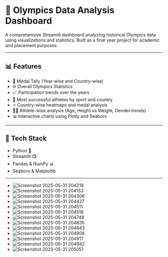 # 🏅 Olympics Data Analysis Dashboard

A comprehensive Streamlit dashboard analyzing historical Olympics data using visualizations and statistics. Built as a final year project for academic and placement purposes.

---


## 📊 Features

- 📍 Medal Tally (Year-wise and Country-wise)
- 🌐 Overall Olympics Statistics
- 📈 Participation trends over the years
- 🏅 Most successful athletes by sport and country
- 🔥 Country-wise heatmaps and medal analysis
- 🧍‍♂️ Athlete-wise analysis (Age, Height vs Weight, Gender trends)
- 📊 Interactive charts using Plotly and Seaborn

---

## 🧠 Tech Stack

- Python 🐍
- Streamlit 📺
- Pandas & NumPy 📊
- Seaborn & Matplotlib

---

- ![Screenshot 2025-05-31 204219](https://github.com/user-attachments/assets/ddcf4e0f-5f00-45e3-8821-978b1030f632)
- ![Screenshot 2025-05-31 204153](https://github.com/user-attachments/assets/dd9a189a-70a2-4893-b521-9e938e5797d6)
- ![Screenshot 2025-05-31 204306](https://github.com/user-attachments/assets/19901c06-be08-48a3-adad-33da640ce712)
- ![Screenshot 2025-05-31 204427](https://github.com/user-attachments/assets/e9a4c6d0-6e8d-48c7-b5f3-90053200e63d)
- ![Screenshot 2025-05-31 204511](https://github.com/user-attachments/assets/47b663eb-f10a-4b1c-8a0f-9c339fa08c4b)
- ![Screenshot 2025-05-31 204518](https://github.com/user-attachments/assets/4ccabe66-31f3-49ac-970a-1cac53bc8f28)
- ![Screenshot 2025-05-31 204748](https://github.com/user-attachments/assets/81e21bfb-3726-4f57-b6ed-18d469c5343f)
- ![Screenshot 2025-05-31 204835](https://github.com/user-attachments/assets/9785c9dd-2cb9-43f4-b6a3-3ad2bdc0164f)
- ![Screenshot 2025-05-31 204843](https://github.com/user-attachments/assets/b8039881-f058-4a9d-a6dc-805be7c05a3c)
- ![Screenshot 2025-05-31 204908](https://github.com/user-attachments/assets/3373a26d-e052-4918-9aef-7dd4e647f689)
- ![Screenshot 2025-05-31 204917](https://github.com/user-attachments/assets/4d1291ce-c55c-4b99-998e-2f96cfa3bcd2)
- ![Screenshot 2025-05-31 204942](https://github.com/user-attachments/assets/caddfca2-73ec-4043-9819-6cf1036f073c)
- ![Screenshot 2025-05-31 205051](https://github.com/user-attachments/assets/1ea825d2-8596-47ed-b0f3-32bc37bc0275)





